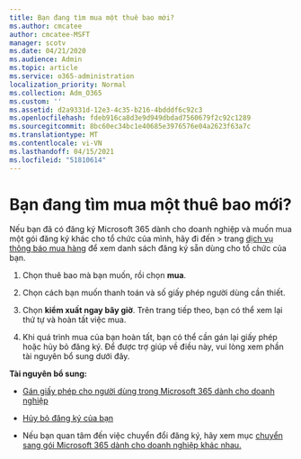 ```yaml
---
title: Bạn đang tìm mua một thuê bao mới?
ms.author: cmcatee
author: cmcatee-MSFT
manager: scotv
ms.date: 04/21/2020
ms.audience: Admin
ms.topic: article
ms.service: o365-administration
localization_priority: Normal
ms.collection: Adm_O365
ms.custom: ''
ms.assetid: d2a9331d-12e3-4c35-b216-4bdddf6c92c3
ms.openlocfilehash: fdeb916ca8d3e9d949dbdad7560679f2c92c1289
ms.sourcegitcommit: 8bc60ec34bc1e40685e3976576e04a2623f63a7c
ms.translationtype: MT
ms.contentlocale: vi-VN
ms.lasthandoff: 04/15/2021
ms.locfileid: "51810614"
---
```

# <a name="looking-to-buy-a-new-subscription"></a>Bạn đang tìm mua một thuê bao mới?

Nếu bạn đã có đăng ký Microsoft 365 dành cho doanh nghiệp và muốn mua một gói đăng ký khác cho tổ chức của  mình, hãy đi đến \> trang [dịch vụ thông báo mua hàng](https://go.microsoft.com/fwlink/p/?linkid=868433) để xem danh sách đăng ký sẵn dùng cho tổ chức của bạn.
 
1. Chọn thuê bao mà bạn muốn, rồi chọn **mua**.

2. Chọn cách bạn muốn thanh toán và số giấy phép người dùng cần thiết.

3. Chọn **kiểm xuất ngay bây giờ**. Trên trang tiếp theo, bạn có thể xem lại thứ tự và hoàn tất việc mua.

4. Khi quá trình mua của bạn hoàn tất, bạn có thể cần gán lại giấy phép hoặc hủy bỏ đăng ký. Để được trợ giúp về điều này, vui lòng xem phần tài nguyên bổ sung dưới đây.

 **Tài nguyên bổ sung:**
  
- [Gán giấy phép cho người dùng trong Microsoft 365 dành cho doanh nghiệp](https://docs.microsoft.com/microsoft-365/admin/add-users/add-users)
    
- [Hủy bỏ đăng ký của bạn](https://docs.microsoft.com/microsoft-365/commerce/subscriptions/cancel-your-subscription)
    
- Nếu bạn quan tâm đến việc chuyển đổi đăng ký, hãy xem mục [chuyển sang gói Microsoft 365 dành cho doanh nghiệp khác nhau.](https://docs.microsoft.com/microsoft-365/commerce/subscriptions/switch-to-a-different-plan)